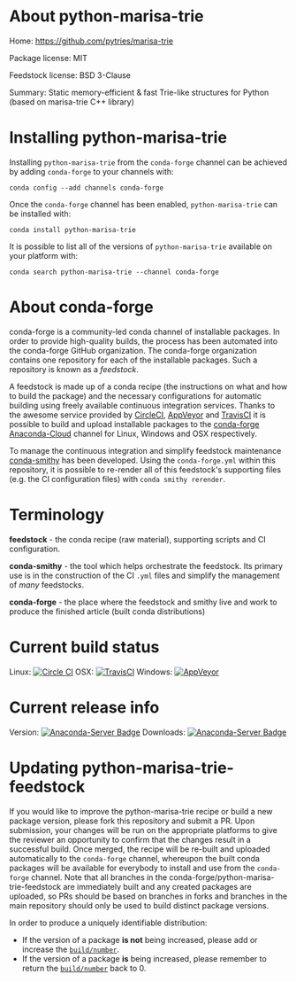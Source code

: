 About python-marisa-trie
========================

Home: https://github.com/pytries/marisa-trie

Package license: MIT

Feedstock license: BSD 3-Clause

Summary: Static memory-efficient & fast Trie-like structures for Python (based on marisa-trie C++ library)



Installing python-marisa-trie
=============================

Installing `python-marisa-trie` from the `conda-forge` channel can be achieved by adding `conda-forge` to your channels with:

```
conda config --add channels conda-forge
```

Once the `conda-forge` channel has been enabled, `python-marisa-trie` can be installed with:

```
conda install python-marisa-trie
```

It is possible to list all of the versions of `python-marisa-trie` available on your platform with:

```
conda search python-marisa-trie --channel conda-forge
```



About conda-forge
=================

conda-forge is a community-led conda channel of installable packages.
In order to provide high-quality builds, the process has been automated into the
conda-forge GitHub organization. The conda-forge organization contains one repository
for each of the installable packages. Such a repository is known as a *feedstock*.

A feedstock is made up of a conda recipe (the instructions on what and how to build
the package) and the necessary configurations for automatic building using freely
available continuous integration services. Thanks to the awesome service provided by
[CircleCI](https://circleci.com/), [AppVeyor](http://www.appveyor.com/)
and [TravisCI](https://travis-ci.org/) it is possible to build and upload installable
packages to the [conda-forge](https://anaconda.org/conda-forge)
[Anaconda-Cloud](http://docs.anaconda.org/) channel for Linux, Windows and OSX respectively.

To manage the continuous integration and simplify feedstock maintenance
[conda-smithy](http://github.com/conda-forge/conda-smithy) has been developed.
Using the ``conda-forge.yml`` within this repository, it is possible to re-render all of
this feedstock's supporting files (e.g. the CI configuration files) with ``conda smithy rerender``.


Terminology
===========

**feedstock** - the conda recipe (raw material), supporting scripts and CI configuration.

**conda-smithy** - the tool which helps orchestrate the feedstock.
                   Its primary use is in the construction of the CI ``.yml`` files
                   and simplify the management of *many* feedstocks.

**conda-forge** - the place where the feedstock and smithy live and work to
                  produce the finished article (built conda distributions)

Current build status
====================

Linux: [![Circle CI](https://circleci.com/gh/conda-forge/python-marisa-trie-feedstock.svg?style=shield)](https://circleci.com/gh/conda-forge/python-marisa-trie-feedstock)
OSX: [![TravisCI](https://travis-ci.org/conda-forge/python-marisa-trie-feedstock.svg?branch=master)](https://travis-ci.org/conda-forge/python-marisa-trie-feedstock)
Windows: [![AppVeyor](https://ci.appveyor.com/api/projects/status/github/conda-forge/python-marisa-trie-feedstock?svg=True)](https://ci.appveyor.com/project/conda-forge/python-marisa-trie-feedstock/branch/master)

Current release info
====================
Version: [![Anaconda-Server Badge](https://anaconda.org/conda-forge/python-marisa-trie/badges/version.svg)](https://anaconda.org/conda-forge/python-marisa-trie)
Downloads: [![Anaconda-Server Badge](https://anaconda.org/conda-forge/python-marisa-trie/badges/downloads.svg)](https://anaconda.org/conda-forge/python-marisa-trie)


Updating python-marisa-trie-feedstock
=====================================

If you would like to improve the python-marisa-trie recipe or build a new
package version, please fork this repository and submit a PR. Upon submission,
your changes will be run on the appropriate platforms to give the reviewer an
opportunity to confirm that the changes result in a successful build. Once
merged, the recipe will be re-built and uploaded automatically to the
`conda-forge` channel, whereupon the built conda packages will be available for
everybody to install and use from the `conda-forge` channel.
Note that all branches in the conda-forge/python-marisa-trie-feedstock are
immediately built and any created packages are uploaded, so PRs should be based
on branches in forks and branches in the main repository should only be used to
build distinct package versions.

In order to produce a uniquely identifiable distribution:
 * If the version of a package **is not** being increased, please add or increase
   the [``build/number``](http://conda.pydata.org/docs/building/meta-yaml.html#build-number-and-string).
 * If the version of a package **is** being increased, please remember to return
   the [``build/number``](http://conda.pydata.org/docs/building/meta-yaml.html#build-number-and-string)
   back to 0.
